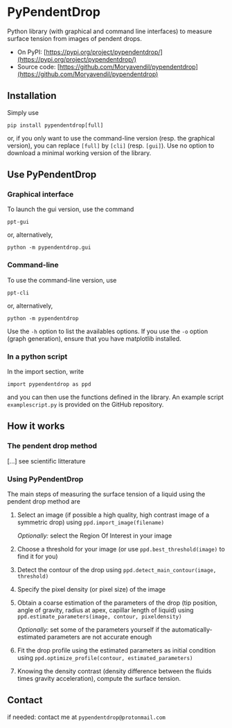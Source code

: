 # PyPendentDrop

Python library (with graphical and command line interfaces) to measure surface tension from images of pendent drops.

* On PyPI: [https://pypi.org/project/pypendentdrop/](https://pypi.org/project/pypendentdrop/)
* Source code: [https://github.com/Moryavendil/pypendentdrop](https://github.com/Moryavendil/pypendentdrop)


## Installation

Simply use

    pip install pypendentdrop[full]

or, if you only want to use the command-line version (resp. the graphical version), you can replace `[full]` by `[cli]` (resp. `[gui]`). Use no option to download a minimal working version of the library.

## Use PyPendentDrop

### Graphical interface

To launch the gui version, use the command

    ppt-gui

or, alternatively, 

    python -m pypendentdrop.gui

### Command-line

To use the command-line version, use

    ppt-cli

or, alternatively, 

    python -m pypendentdrop

Use the `-h` option to list the availables options. If you use the `-o` option (graph generation), ensure that you have matplotlib installed.

### In a python script

In the import section, write

    import pypendentdrop as ppd

and you can then use the functions defined in the library. An example script `examplescript.py` is provided on the GitHub repository. 

## How it works

### The pendent drop method

[...] see scientific litterature

### Using PyPendentDrop

The main steps of measuring the surface tension of a liquid using the pendent drop method are

1. Select an image (if possible a high quality, high contrast image of a symmetric drop) using `ppd.import_image(filename)`

    *Optionally:* select the Region Of Interest in your image

2. Choose a threshold for your image (or use `ppd.best_threshold(image)` to find it for you)

3. Detect the contour of the drop using `ppd.detect_main_contour(image, threshold)`

4. Specify the pixel density (or pixel size) of the image

5. Obtain a coarse estimation of the parameters of the drop (tip position, angle of gravity, radius at apex, capillar length of liquid) using `ppd.estimate_parameters(image, contour, pixeldensity)`

    *Optionally:* set some of the parameters yourself if the automatically-estimated parameters are not accurate enough

6. Fit the drop profile using the estimated parameters as initial condition using `ppd.optimize_profile(contour, estimated_parameters)`

7. Knowing the density contrast (density difference between the fluids times gravity acceleration), compute the surface tension.

<!--
## Dependencies

* The PypendentDrop library rely on

 * `numpy` (for algebra)
 * `pillow` (for image reading via `Image.open()`)
 * `contourpy` (for contour detection via `ContourGenerator.lines()`)
 * `scipy` (for parameters optimization via `minimize`)

* The graphical application depends on

 * `pyqtgraph` (fast responsive graphs)
 * Any Qt distribution for Python supported by PyQtGraph: `PyQt6`, `PySide6`, `PyQt5` or `PySide2` (when using the `[gui]` option, `PyQt5` is installed) 
 
* The command-line application depends on
 * `matplotlib`, when requesting graphs to be plotted (see `-o` option for `ppt-cli`)

to test the module, you can run (from the main directory)

    python -m pypendentdrop -n src/pypendentdrop/tests/testdata/water_2.tif -p 57 -g 9.81 -v -->

## Contact

if needed: contact me at `pypendentdrop@protonmail.com`